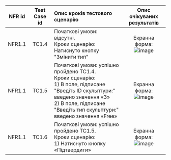 |NFR id|Test Case id|Опис кроків тестового сценарію|Опис очікуваних результатів|
|:-:|:-:|:-|:-:|
|NFR1.1|TC1.4|Початкові умови: відсутні. <br> Кроки сценарію: Натиснуто кнопку "Змінити тип"|Екранна форма: <br> ![image](https://user-images.githubusercontent.com/66921192/198043241-6d5457cb-9b6e-48f9-bbea-7bf269e8b52f.png)
|NFR1.1|TC1.5|Початкові умови: успішно пройдено TC1.4. <br> Кроки сценарію: <br> 1) В поле, підписане "Введіть ID скульптури:" введено значення «3» <br> 2) В поле, підписане "Введіть тип скульптури:" введено значення «Free» |Екранна форма: <br> ![image](https://user-images.githubusercontent.com/66921192/198043276-8a57d845-2711-4ac8-9d06-b42c100e7834.png)
|NFR1.1|TC1.6|Початкові умови: успішно пройдено TC1.5. <br> Кроки сценарію: <br> 1) Натиснуто кнопку «Підтвердити»|Екранна форма: <br> ![image](https://user-images.githubusercontent.com/66921192/198043720-23df25f0-6183-4cdc-9e31-e4fa15ce8f84.png)

